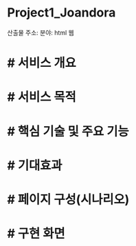 # Project1_Joandora
산출물 주소:
분야: html 웹

# # 서비스 개요

# # 서비스 목적

# # 핵심 기술 및 주요 기능

# # 기대효과

# # 페이지 구성(시나리오)

# #  구현 화면 

